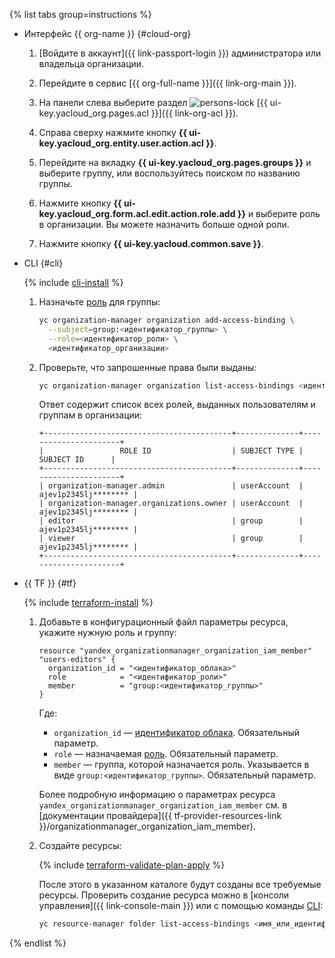 {% list tabs group=instructions %}

- Интерфейс {{ org-name }} {#cloud-org}

  1. [Войдите в аккаунт]({{ link-passport-login }}) администратора или владельца организации.

  1. Перейдите в сервис [{{ org-full-name }}]({{ link-org-main }}).

  1. На панели слева выберите раздел ![persons-lock](../../_assets/console-icons/persons-lock.svg) [{{ ui-key.yacloud_org.pages.acl }}]({{ link-org-acl }}).

  1. Справа сверху нажмите кнопку **{{ ui-key.yacloud_org.entity.user.action.acl }}**.

  1. Перейдите на вкладку **{{ ui-key.yacloud_org.pages.groups }}** и выберите группу, или воспользуйтесь поиском по названию группы.

  1. Нажмите кнопку **{{ ui-key.yacloud_org.form.acl.edit.action.role.add }}** и выберите роль в организации. Вы можете назначить больше одной роли.

  1. Нажмите кнопку **{{ ui-key.yacloud.common.save }}**.

- CLI {#cli}

    {% include [cli-install](../cli-install.md) %}

    1. Назначьте [роль](../../iam/concepts/access-control/roles.md) для группы:

        ```bash
        yc organization-manager organization add-access-binding \
          --subject=group:<идентификатор_группы> \
          --role=<идентификатор_роли> \
          <идентификатор_организации>
        ```

    1. Проверьте, что запрошенные права были выданы:

        ```bash
        yc organization-manager organization list-access-bindings <идентификатор_организации>
        ```

        Ответ содержит список всех ролей, выданных пользователям и группам в организации:

        ```
        +------------------------------------------+--------------+----------------------+
        |                 ROLE ID                  | SUBJECT TYPE |      SUBJECT ID      |
        +------------------------------------------+--------------+----------------------+
        | organization-manager.admin               | userAccount  | ajev1p2345lj******** |
        | organization-manager.organizations.owner | userAccount  | ajev1p2345lj******** |
        | editor                                   | group        | ajev1p2345lj******** |
        | viewer                                   | group        | ajev1p2345lj******** |
        +------------------------------------------+--------------+----------------------+
        ```

- {{ TF }} {#tf}

    {% include [terraform-install](../terraform-install.md) %}

    1. Добавьте в конфигурационный файл параметры ресурса, укажите нужную роль и группу:

       ```
       resource "yandex_organizationmanager_organization_iam_member" "users-editors" {
         organization_id = "<идентификатор_облака>"
         role            = "<идентификатор_роли>"
         member          = "group:<идентификатор_группы>"
       }
       ```

       Где:

       * `organization_id` — [идентификатор облака](../../resource-manager/operations/cloud/get-id.md). Обязательный параметр.
       * `role` — назначаемая [роль](../../iam/concepts/access-control/roles.md). Обязательный параметр.
       * `member` — группа, которой назначается роль. Указывается в виде `group:<идентификатор_группы>`. Обязательный параметр.

       Более подробную информацию о параметрах ресурса `yandex_organizationmanager_organization_iam_member` см. в [документации провайдера]({{ tf-provider-resources-link }}/organizationmanager_organization_iam_member).


    1. Создайте ресурсы:

       {% include [terraform-validate-plan-apply](../../_tutorials/terraform-validate-plan-apply.md) %}

       После этого в указанном каталоге будут созданы все требуемые ресурсы. Проверить создание ресурса можно в [консоли управления]({{ link-console-main }}) или с помощью команды [CLI](../../cli/quickstart.md):

       ```bash
       yc resource-manager folder list-access-bindings <имя_или_идентификатор_папки>
       ```

{% endlist %}
